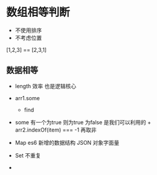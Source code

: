 # 数组相等判断
- 不使用排序
- 不考虑位置

[1,2,3] == [2,3,1]


## 数据相等
- length 效率 也是逻辑核心
- arr1.some
  - find
- some 有一个为true 则为true 
  为false 是我们可以利用的  + arr2.indexOf(item) === -1
  再取非

- Map es6 新增的数据结构  JSON 对象字面量 
- Set 不重复
- 
  